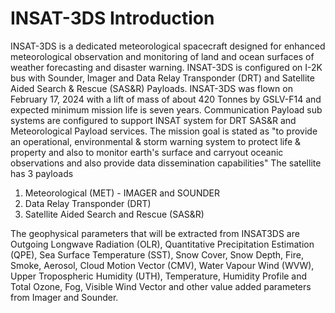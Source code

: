 # INSAT-3DS Introduction
INSAT-3DS is a dedicated meteorological spacecraft designed for enhanced meteorological observation and monitoring of land and ocean surfaces of weather forecasting and disaster warning. INSAT-3DS is configured on I-2K bus with Sounder, Imager and Data Relay Transponder (DRT) and Satellite Aided Search & Rescue (SAS&R) Payloads. INSAT-3DS was flown on February 17, 2024 with a lift of mass of about 420 Tonnes by GSLV-F14 and expected minimum mission life is seven years. Communication Payload sub systems are configured to support INSAT system for DRT SAS&R and Meteorological Payload services.
The mission goal is stated as "to provide an operational, environmental & storm warning system to protect life & property and also to monitor earth's surface and carryout oceanic observations and also provide data dissemination capabilities"
The satellite has 3 payloads
  1. Meteorological (MET) - IMAGER and SOUNDER
  2. Data Relay Transponder (DRT)
  3. Satellite Aided Search and Rescue (SAS&R)


The geophysical parameters that will be extracted from INSAT3DS are Outgoing Longwave Radiation (OLR), Quantitative Precipitation Estimation (QPE), Sea Surface Temperature (SST), Snow Cover, Snow Depth, Fire, Smoke, Aerosol, Cloud Motion Vector (CMV), Water Vapour Wind (WVW), Upper Tropospheric Humidity (UTH), Temperature, Humidity Profile and Total Ozone, Fog, Visible Wind Vector and other value added parameters from Imager and Sounder.